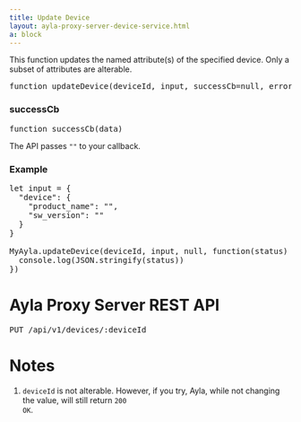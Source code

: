 ```yaml
---
title: Update Device
layout: ayla-proxy-server-device-service.html
a: block
---
```


This function updates the named attribute(s) of the specified device. Only a subset of attributes are alterable.

<pre class="light">
function updateDevice(deviceId, input, successCb=null, errorCb=null)
</pre>

### successCb

<pre class="light">function successCb(data)</pre>

The API passes <code>""</code> to your callback.

### Example

<pre class="light">
let input = {
  "device": {
    "product_name": "",
    "sw_version": ""
  }
}

MyAyla.updateDevice(deviceId, input, null, function(status) {
  console.log(JSON.stringify(status))
})
</pre>

# Ayla Proxy Server REST API

<pre class="light">PUT /api/v1/devices/:deviceId</pre>

# Notes

1. <code>deviceId</code> is not alterable. However, if you try, Ayla, while not changing the value, will still return <code>200 OK</code>.